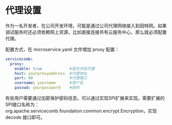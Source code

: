 # 代理设置

作为一名开发者，在公司开发环境，可能是通过公司代理网络接入到因特网。如果调试服务时还必须依赖网上资源，比如直接连接共有云服务中心，那么就必须配置代理。

配置方式，在 microservice.yaml 文件增加 proxy 配置：

```yaml
servicecomb:
  proxy:
    enable: true            #是否开启代理
    host: yourproxyaddress  #代理地址
    port: 80                #代理端口
    username: yourname      #用户名
    passwd: yourpassword    #密码
```

有些用户需要通过加密保护密码信息。可以通过实现SPI扩展来实现。需要扩展的SPI接口名称为：org.apache.servicecomb.foundation.common.encrypt.Encryption，实现 decode 接口即可。


